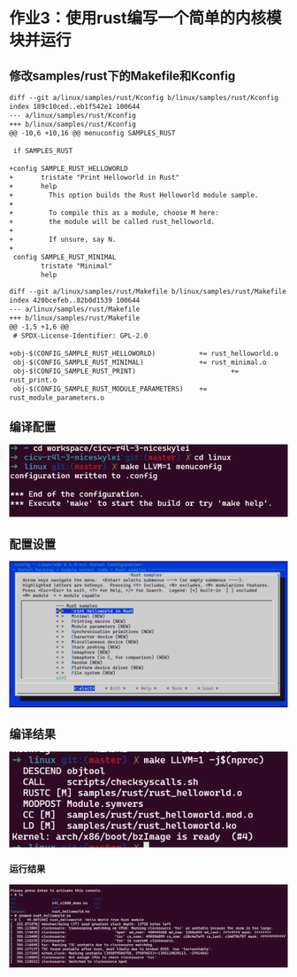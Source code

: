 # 作业3：使用rust编写一个简单的内核模块并运行

## 修改samples/rust下的Makefile和Kconfig

```
diff --git a/linux/samples/rust/Kconfig b/linux/samples/rust/Kconfig
index 189c10ced..eb1f542e1 100644
--- a/linux/samples/rust/Kconfig
+++ b/linux/samples/rust/Kconfig
@@ -10,6 +10,16 @@ menuconfig SAMPLES_RUST
 
 if SAMPLES_RUST
 
+config SAMPLE_RUST_HELLOWORLD
+       tristate "Print Helloworld in Rust"
+       help
+         This option builds the Rust Helloworld module sample.
+
+         To compile this as a module, choose M here:
+         the module will be called rust_helloworld.
+
+         If unsure, say N.
+
 config SAMPLE_RUST_MINIMAL
        tristate "Minimal"
        help
```

```
diff --git a/linux/samples/rust/Makefile b/linux/samples/rust/Makefile
index 420bcefeb..82b0d1539 100644
--- a/linux/samples/rust/Makefile
+++ b/linux/samples/rust/Makefile
@@ -1,5 +1,6 @@
 # SPDX-License-Identifier: GPL-2.0
 
+obj-$(CONFIG_SAMPLE_RUST_HELLOWORLD)           += rust_helloworld.o
 obj-$(CONFIG_SAMPLE_RUST_MINIMAL)              += rust_minimal.o
 obj-$(CONFIG_SAMPLE_RUST_PRINT)                        += rust_print.o
 obj-$(CONFIG_SAMPLE_RUST_MODULE_PARAMETERS)    += rust_module_parameters.o
```

## 编译配置

![1711546240608](image/exercise_3/1711546240608.png)

## 配置设置

![1711546146698](image/exercise_3/1711546146698.png)

## 编译结果

![1711546534316](image/exercise_3/1711546534316.png)

### 运行结果

![1711547937491](image/exercise_3/1711547937491.png)
